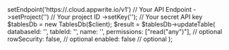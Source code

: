 <?php

use Appwrite\Client;
use Appwrite\Services\TablesDb;

$client = (new Client())
    ->setEndpoint('https://<REGION>.cloud.appwrite.io/v1') // Your API Endpoint
    ->setProject('<YOUR_PROJECT_ID>') // Your project ID
    ->setKey('<YOUR_API_KEY>'); // Your secret API key

$tablesDb = new TablesDb($client);

$result = $tablesDb->updateTable(
    databaseId: '<DATABASE_ID>',
    tableId: '<TABLE_ID>',
    name: '<NAME>',
    permissions: ["read("any")"], // optional
    rowSecurity: false, // optional
    enabled: false // optional
);